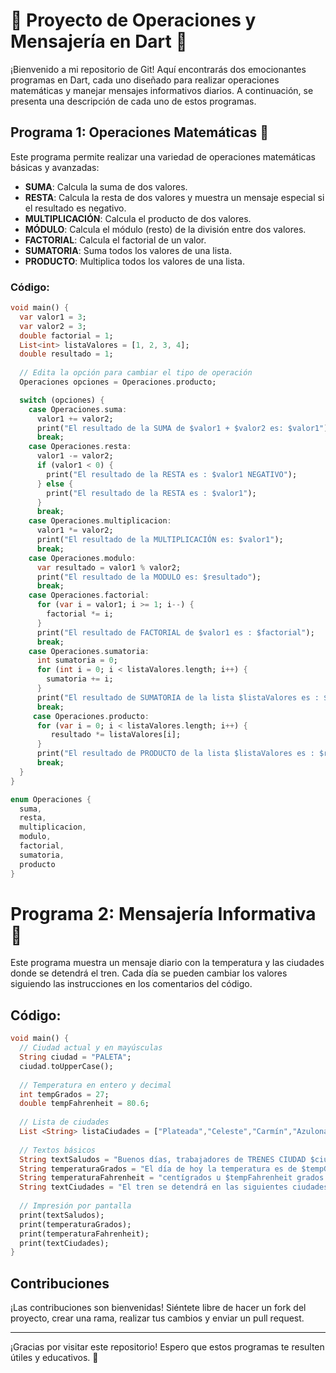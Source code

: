 # 🚀 Proyecto de Operaciones y Mensajería en Dart 🚀

¡Bienvenido a mi repositorio de Git! Aquí encontrarás dos emocionantes programas en Dart, cada uno diseñado para realizar operaciones matemáticas y manejar mensajes informativos diarios. A continuación, se presenta una descripción de cada uno de estos programas.

## Programa 1: Operaciones Matemáticas 🧮

Este programa permite realizar una variedad de operaciones matemáticas básicas y avanzadas:

- **SUMA**: Calcula la suma de dos valores.
- **RESTA**: Calcula la resta de dos valores y muestra un mensaje especial si el resultado es negativo.
- **MULTIPLICACIÓN**: Calcula el producto de dos valores.
- **MÓDULO**: Calcula el módulo (resto) de la división entre dos valores.
- **FACTORIAL**: Calcula el factorial de un valor.
- **SUMATORIA**: Suma todos los valores de una lista.
- **PRODUCTO**: Multiplica todos los valores de una lista.

### Código:

```dart
void main() {
  var valor1 = 3;
  var valor2 = 3;
  double factorial = 1;
  List<int> listaValores = [1, 2, 3, 4];
  double resultado = 1;
  
  // Edita la opción para cambiar el tipo de operación
  Operaciones opciones = Operaciones.producto;

  switch (opciones) {
    case Operaciones.suma:
      valor1 += valor2;
      print("El resultado de la SUMA de $valor1 + $valor2 es: $valor1");
      break;
    case Operaciones.resta:
      valor1 -= valor2;
      if (valor1 < 0) {
        print("El resultado de la RESTA es : $valor1 NEGATIVO");
      } else {
        print("El resultado de la RESTA es : $valor1");
      }
      break;
    case Operaciones.multiplicacion:
      valor1 *= valor2;
      print("El resultado de la MULTIPLICACIÓN es: $valor1");
      break;
    case Operaciones.modulo:
      var resultado = valor1 % valor2;
      print("El resultado de la MODULO es: $resultado");
      break;
    case Operaciones.factorial:
      for (var i = valor1; i >= 1; i--) {
        factorial *= i;
      }
      print("El resultado de FACTORIAL de $valor1 es : $factorial");
      break;
    case Operaciones.sumatoria:
      int sumatoria = 0;
      for (int i = 0; i < listaValores.length; i++) {
        sumatoria += i;
      }
      print("El resultado de SUMATORIA de la lista $listaValores es : $sumatoria");
      break;
     case Operaciones.producto:
      for (var i = 0; i < listaValores.length; i++) {
         resultado *= listaValores[i];
      }
      print("El resultado de PRODUCTO de la lista $listaValores es : $resultado");
      break;
  }
}

enum Operaciones {
  suma,
  resta,
  multiplicacion,
  modulo,
  factorial,
  sumatoria,
  producto
}
```

# Programa 2: Mensajería Informativa 📢

Este programa muestra un mensaje diario con la temperatura y las ciudades donde se detendrá el tren. Cada día se pueden cambiar los valores siguiendo las instrucciones en los comentarios del código.

## Código:

```dart
void main() {
  // Ciudad actual y en mayúsculas
  String ciudad = "PALETA";
  ciudad.toUpperCase();
  
  // Temperatura en entero y decimal
  int tempGrados = 27;
  double tempFahrenheit = 80.6;
  
  // Lista de ciudades
  List <String> listaCiudades = ["Plateada","Celeste","Carmín","Azulona"];
  
  // Textos básicos
  String textSaludos = "Buenos días, trabajadores de TRENES CIUDAD $ciudad!!!";
  String temperaturaGrados = "El día de hoy la temperatura es de $tempGrados grados"; 
  String temperaturaFahrenheit = "centígrados u $tempFahrenheit grados Fahrenheit.";
  String textCiudades = "El tren se detendrá en las siguientes ciudades: $listaCiudades";
  
  // Impresión por pantalla
  print(textSaludos);
  print(temperaturaGrados);
  print(temperaturaFahrenheit);
  print(textCiudades);
}
```


## Contribuciones

¡Las contribuciones son bienvenidas! Siéntete libre de hacer un fork del proyecto, crear una rama, realizar tus cambios y enviar un pull request.

---

¡Gracias por visitar este repositorio! Espero que estos programas te resulten útiles y educativos. 🚀

